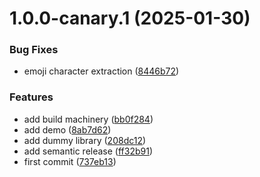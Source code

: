 # 1.0.0-canary.1 (2025-01-30)


### Bug Fixes

* emoji character extraction ([8446b72](https://github.com/svaraborut/npm-sv/commit/8446b72633a5cf2c85e720178bef28d7a8bb1ec4))


### Features

* add build machinery ([bb0f284](https://github.com/svaraborut/npm-sv/commit/bb0f2846c3a8ba4a689f30e226aa3da8d277c84a))
* add demo ([8ab7d62](https://github.com/svaraborut/npm-sv/commit/8ab7d6220ed79f08bf9c0ceff303246dde95135d))
* add dummy library ([208dc12](https://github.com/svaraborut/npm-sv/commit/208dc12feb99bf0f356454edb3534019c57d0807))
* add semantic release ([ff32b91](https://github.com/svaraborut/npm-sv/commit/ff32b9175c8b5b20b564e3ffe61e765b61d808b8))
* first commit ([737eb13](https://github.com/svaraborut/npm-sv/commit/737eb130c9424ea690bc35736577b5216aa0c871))
